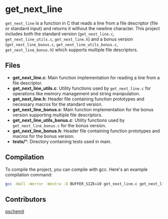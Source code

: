 # get_next_line

`get_next_line` is a function in C that reads a line from a file descriptor (file or standard input) and returns it without the newline character. This project includes both the standard version (`get_next_line.c`, `get_next_line_utils.c`, `get_next_line.h`) and a bonus version (`get_next_line_bonus.c`, `get_next_line_utils_bonus.c`, `get_next_line_bonus.h`) which supports multiple file descriptors.

## Files

- **get_next_line.c**: Main function implementation for reading a line from a file descriptor.
- **get_next_line_utils.c**: Utility functions used by `get_next_line.c` for operations like memory management and string manipulation.
- **get_next_line.h**: Header file containing function prototypes and necessary macros for the standard version.
- **get_next_line_bonus.c**: Main function implementation for the bonus version supporting multiple file descriptors.
- **get_next_line_utils_bonus.c**: Utility functions used by `get_next_line_bonus.c` for the bonus version.
- **get_next_line_bonus.h**: Header file containing function prototypes and macros for the bonus version.
- **tests/***: Directory containing tests used in main.

## Compilation

To compile the project, you can compile with gcc. Here's an example compilation command:

```sh
gcc -Wall -Werror -Wextra -D BUFFER_SIZE=10 get_next_line.c get_next_line_utils.c && ./a.out
```

## Contributors
[pschemit](https://github.com/pschemit)

